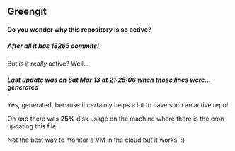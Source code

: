 ## Greengit

#### Do you wonder why this repository is so active?

##### After all it has 18265 commits!

But is it *really* active? Well...

##### Last update was on Sat Mar 13 at 21:25:06 when those lines were... generated

Yes, generated, because it certainly helps a lot to have such an active repo!

Oh and there was **25%** disk usage on the machine
where there is the cron updating this file.

Not the best way to monitor a VM in the cloud but it works! :)

